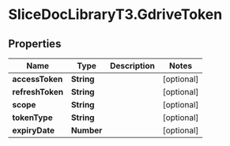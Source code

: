 # SliceDocLibraryT3.GdriveToken

## Properties

Name | Type | Description | Notes
------------ | ------------- | ------------- | -------------
**accessToken** | **String** |  | [optional] 
**refreshToken** | **String** |  | [optional] 
**scope** | **String** |  | [optional] 
**tokenType** | **String** |  | [optional] 
**expiryDate** | **Number** |  | [optional] 


